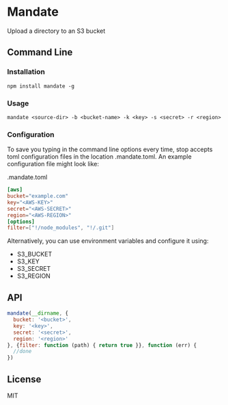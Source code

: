 # Mandate

Upload a directory to an S3 bucket

## Command Line

### Installation

    npm install mandate -g

### Usage

    mandate <source-dir> -b <bucket-name> -k <key> -s <secret> -r <region>

### Configuration

To save you typing in the command line options every time, stop accepts toml configuration files in the location .mandate.toml. An example configuration file might look like:

.mandate.toml

```toml
[aws]
bucket="example.com"
key="<AWS-KEY>"
secret="<AWS-SECRET>"
region="<AWS-REGION>"
[options]
filter=["!/node_modules", "!/.git"]
```

Alternatively, you can use environment variables and configure it using:

 - S3_BUCKET
 - S3_KEY
 - S3_SECRET
 - S3_REGION

## API

```js
mandate(__dirname, {
  bucket: '<bucket>',
  key: '<key>',
  secret: '<secret>',
  region: '<region>'
}, {filter: function (path) { return true }}, function (err) {
  //done
})
```

## License

MIT